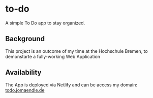 # to-do
A simple To Do app to stay organized.

## Background
This project is an outcome of my time at the Hochschule Bremen, to demonstarte a fully-working Web Application

## Availability
The App is deployed via Netlify and can be access my domain: [todo.jomaendle.de](https://todo.jomaendle.de)
